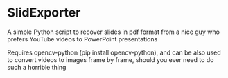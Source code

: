 # SlidExporter
A simple Python script to recover slides in pdf format from a nice guy who prefers YouTube videos to PowerPoint presentations

Requires opencv-python (pip install opencv-python), and can be also used to convert videos to images frame by frame, should you ever need to do such a horrible thing
